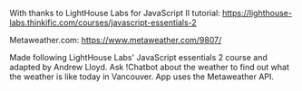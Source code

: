 With thanks to LightHouse Labs for JavaScript II tutorial: https://lighthouse-labs.thinkific.com/courses/javascript-essentials-2

Metaweather.com: https://www.metaweather.com/9807/

Made following LightHouse Labs' JavaScript essentials 2 course and adapted by Andrew Lloyd. Ask !Chatbot about the weather to find out what the weather is like today in Vancouver. App uses the Metaweather API.
